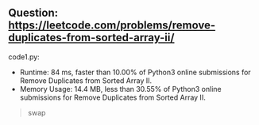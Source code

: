 ## Question: https://leetcode.com/problems/remove-duplicates-from-sorted-array-ii/

code1.py:
* Runtime: 84 ms, faster than 10.00% of Python3 online submissions for Remove Duplicates from Sorted Array II.
* Memory Usage: 14.4 MB, less than 30.55% of Python3 online submissions for Remove Duplicates from Sorted Array II.
> swap